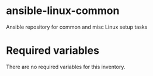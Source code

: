 # ansible-linux-common
Ansible repository for common and misc Linux setup tasks
# Required variables
There are no required variables for this inventory.